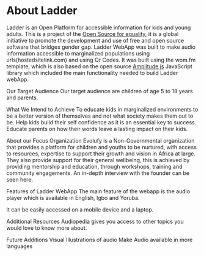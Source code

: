 # About Ladder
Ladder is an Open Platform for accessible information for kids and young adults. This is a project of the [Open Source for equality](https://www.oseq.org/), it is a global initiative to promote the development and use of free and open source software that bridges gender gap.
	Ladder WebApp was built to make audio information accessible to marginalized populations using urls(hostedsitelink.com) and using Qr Codes.
	It was built using the wom.fm template, which is also based on the open source [Amplitude.js]()  JavaScript library which included the main functionality needed to build Ladder webApp.

Our Target Audience
Our target audience are children of age 5 to 18 years and parents.

What We Intend to Achieve
To educate kids in marginalized environments to be a better version of themselves and not what society makes them out to be.
Help kids build their self confidence as it is an essential key to success.
Educate parents on how their words leave a lasting impact on their kids.

About our Focus Organization
Evolufy is a Non-Governmental organization that provides a platform for children and youths to be nurtured, with access to resources, expertise to support their growth and vision in Africa at large. They also provide support for their general wellbeing, this is achieved by providing mentorship and education, through workshops, training and community engagements. An in-depth interview with the founder can be seen here.

Features of Ladder WebApp
The main feature of the webapp is the audio player which is available in English, Igbo and Yoruba.


It can be easily accessed on a mobile device and a laptop.

Additional Resources
Audiopedia gives you access to other topics you would love to know more about.

Future Additions
Visual Illustrations of audio
Make Audio available in more languages


